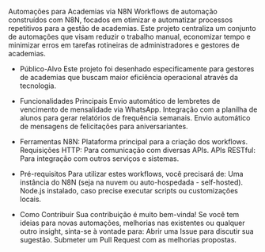   Automações para Academias via N8N
Workflows de automação construídos com N8N, focados em otimizar e automatizar processos repetitivos para a gestão de academias.
Este projeto centraliza um conjunto de automações que visam reduzir o trabalho manual, economizar tempo e minimizar erros em tarefas rotineiras de administradores e gestores de academias.

- Público-Alvo
Este projeto foi desenhado especificamente para gestores de academias que buscam maior eficiência operacional através da tecnologia.

- Funcionalidades Principais
  Envio automático de lembretes de vencimento de mensalidade via WhatsApp.
  Integração com a planilha de alunos para gerar relatórios de frequência semanais.
  Envio automático de mensagens de felicitações para aniversariantes.

- Ferramentas
  N8N: Plataforma principal para a criação dos workflows.
  Requisições HTTP: Para comunicação com diversas APIs.
  APIs RESTful: Para integração com outros serviços e sistemas.

- Pré-requisitos
Para utilizar estes workflows, você precisará de:
Uma instância do N8N (seja na nuvem ou auto-hospedada - self-hosted).
Node.js instalado, caso precise executar scripts ou customizações locais.

- Como Contribuir
Sua contribuição é muito bem-vinda! Se você tem ideias para novas automações, melhorias nas existentes ou qualquer outro insight, sinta-se à vontade para:
Abrir uma Issue para discutir sua sugestão.
Submeter um Pull Request com as melhorias propostas.
